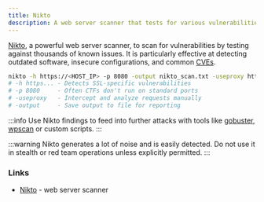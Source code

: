 ```yaml
---
title: Nikto
description: A web server scanner that tests for various vulnerabilities in web servers.
---
```


[Nikto](https://github.com/sullo/nikto), a powerful web server scanner, to scan for vulnerabilities by testing against thousands of known issues. It is particularly effective at detecting outdated software, insecure configurations, and common [CVEs](https://www.cve.org/).

```sh
nikto -h https://<HOST_IP> -p 8080 -output nikto_scan.txt -useproxy http://127.0.0.1:8080
# -h https... - Detects SSL-specific vulnerabilities
# -p 8080     - Often CTFs don't run on standard ports
# -useproxy   - Intercept and analyze requests manually
# -output     - Save output to file for reporting
```

:::info
Use Nikto findings to feed into further attacks with tools like [gobuster](/docs/security/tools/gobuster), [wpscan](/docs/security/tools/wpscan) or custom scripts.
:::

:::warning
Nikto generates a lot of noise and is easily detected. Do not use it in stealth or red team operations unless explicitly permitted.
:::

### Links

- [Nikto](https://github.com/sullo/nikto) - web server scanner
